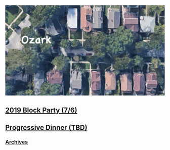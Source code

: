 ![Ozark](/assets/images/ozark.jpg "Ozark")
-----

## [2019 Block Party (7/6)](/2019blockparty.html)
## [Progressive Dinner (TBD)](/2019progressivedinner.html)

### [Archives](/archived/archive.html)
